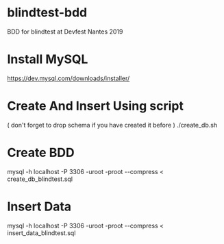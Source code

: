 # blindtest-bdd
BDD for blindtest at Devfest Nantes 2019

# Install MySQL 
https://dev.mysql.com/downloads/installer/

# Create And Insert Using script
( don't forget to drop schema if you have created it before )
./create_db.sh 

# Create BDD
mysql -h localhost -P 3306 -uroot -proot --compress < create_db_blindtest.sql

# Insert Data
mysql -h localhost -P 3306 -uroot -proot --compress < insert_data_blindtest.sql

